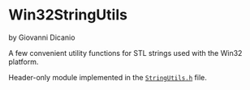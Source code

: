 # Win32StringUtils

by Giovanni Dicanio

A few convenient utility functions for STL strings used with the Win32 platform.

Header-only module implemented in the [`StringUtils.h`](https://github.com/GiovanniDicanio/Win32StringUtils/blob/master/Win32StringUtils/Win32StringUtils/StringUtils.h) file. 

